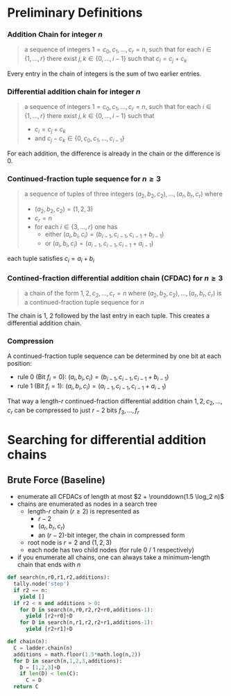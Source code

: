 
# Preliminary Definitions
### Addition Chain for integer $n$
> a sequence of integers $1 = c_0, c_1, ..., c_r=n$, such that 
> for each $i \in \{1, ..., r\}$ there exist $j, k \in \{0, ..., i-1\}$ such that $c_i = c_j + c_k$

Every entry in the chain of integers is the sum of two earlier entries.

### Differential addition chain for integer $n$
> a sequence of integers $1 = c_0, c_1, ..., c_r=n$, such that 
> for each $i \in \{1, ..., r\}$ there exist $j, k \in \{0, ..., i-1\}$ such that 
> - $c_i = c_j + c_k$
> - and $c_j - c_k \in \{0, c_0, c_1, ..., c_{i-1} \}$

For each addition, the difference is already in the chain or the difference is 0.

### Continued-fraction tuple sequence for $n \geq 3$
> a sequence of tuples of three integers $(a_2, b_2, c_2), ..., (a_r, b_r, c_r)$ where
> - $(a_2, b_2, c_2) = (1, 2, 3)$
> - $c_r = n$
> - for each $i \in \{3, ..., r\}$ one has
> 	- either $(a_i, b_i, c_i) = (b_{i-1}, c_{i-1}, c_{i-1} + b_{i-1})$
> 	- or $(a_i, b_i, c_i) = (a_{i-1}, c_{i-1}, c_{i-1} + a_{i-1})$

each tuple satisfies $c_i = a_i + b_i$

### Contined-fraction differential addition chain (CFDAC) for $n \geq 3$
> a chain of the form $1, 2, c_2, ..., c_r=n$ 
> where $(a_2, b_2, c_2), ..., (a_r, b_r, c_r)$ is a continued-fraction tuple sequence for $n$

The chain is 1, 2 followed by the last entry in each tuple. 
This creates a differential addition chain.

### Compression
A continued-fraction tuple sequence can be determined by one bit at each position:
- rule 0 (Bit $f_i=0$): $(a_i, b_i, c_i) = (b_{i-1}, c_{i-1}, c_{i-1} + b_{i-1})$
- rule 1 (Bit $f_i = 1$): $(a_i, b_i, c_i) = (a_{i-1}, c_{i-1}, c_{i-1} + a_{i-1})$

That way a length-$r$ continued-fraction differential addition chain $1, 2, c_2, ..., c_r$ can be compressed to just $r-2$ bits $f_3, ..., f_r$ 


# Searching for differential addition chains

## Brute Force (Baseline)

- enumerate all CFDACs of length at most $2 + \rounddown(1.5 \log_2 n)$
- chains are enumerated as nodes in a search tree
	- length-$r$ chain ($r \geq 2$) is represented as 
		- $r-2$
		- $(a_r, b_r, c_r)$
		- an $(r-2)$-bit integer, the chain in compressed form
	- root node is $r=2$ and $(1, 2, 3)$
	- each node has two child nodes (for rule 0 / 1 respectively)
- if you enumerate all chains, one can always take a minimum-length chain that ends with $n$

```python
def search(n,r0,r1,r2,additions):
  tally.node('step')
  if r2 == n:
    yield []
  if r2 < n and additions > 0:
    for D in search(n,r0,r2,r2+r0,additions-1):
      yield [r2+r0]+D
    for D in search(n,r1,r2,r2+r1,additions-1):
      yield [r2+r1]+D

def chain(n):
  C = ladder.chain(n)
  additions = math.floor(1.5*math.log(n,2))
  for D in search(n,1,2,3,additions):
    D = [1,2,3]+D
    if len(D) < len(C):
      C = D
  return C

```
